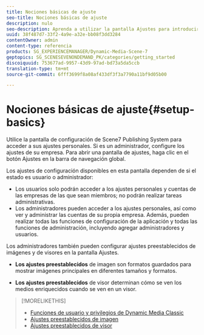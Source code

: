 ```yaml
---
title: Nociones básicas de ajuste
seo-title: Nociones básicas de ajuste
description: nulo
seo-description: Aprenda a utilizar la pantalla Ajustes para introducir su configuración personal. Si es un administrador, configure los ajustes de su empresa.
uuid: 38f487d7-33f2-4a9e-a32e-bb08f3dd3284
contentOwner: admin
content-type: referencia
products: SG_EXPERIENCEMANAGER/Dynamic-Media-Scene-7
geptopics: SG_SCENESEVENONDEMAND_PK/categories/getting_started
discoiquuid: 753677ad-9957-43d9-97ad-bd73a5da5ccb
translation-type: tm+mt
source-git-commit: 6fff3699f8a08af433df3f3a7790a11bf9d05b00

---
```



# Nociones básicas de ajuste{#setup-basics}

Utilice la pantalla de configuración de Scene7 Publishing System para acceder a sus ajustes personales. Si es un administrador, configure los ajustes de su empresa. Para abrir una pantalla de ajustes, haga clic en el botón Ajustes en la barra de navegación global.

Los ajustes de configuración disponibles en esta pantalla dependen de si el estado es usuario o administrador:

* Los usuarios solo podrán acceder a los ajustes personales y cuentas de las empresas de las que sean miembros; no podrán realizar tareas administrativas.
* Los administradores pueden acceder a los ajustes personales, así como ver y administrar las cuentas de su propia empresa. Además, pueden realizar todas las funciones de configuración de la aplicación y todas las funciones de administración, incluyendo agregar administradores y usuarios.

Los administradores también pueden configurar ajustes preestablecidos de imágenes y de visores en la pantalla Ajustes.

* **Los ajustes preestablecidos** de imagen son formatos guardados para mostrar imágenes principales en diferentes tamaños y formatos.

* **Los ajustes preestablecidos** de visor determinan cómo se ven los medios enriquecidos cuando se ven en un visor.

>[!MORELIKETHIS]
>
>* [Funciones de usuario y privilegios de Dynamic Media Classic](administration-setup.md#user_administration)
>* [Ajustes preestablecidos de imagen](application-setup.md#image_presets)
>* [Ajustes preestablecidos de visor](application-setup.md#viewer_presets)

